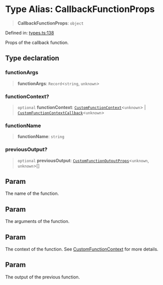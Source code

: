 # Type Alias: CallbackFunctionProps

> **CallbackFunctionProps**: `object`

Defined in: [types.ts:138](https://github.com/GeoDaCenter/openassistant/blob/a5eebdb32e6bf1b6b4eedf634485568edcefaa57/packages/core/src/types.ts#L138)

Props of the callback function.

## Type declaration

### functionArgs

> **functionArgs**: `Record`\<`string`, `unknown`\>

### functionContext?

> `optional` **functionContext**: [`CustomFunctionContext`](CustomFunctionContext.md)\<`unknown`\> \| [`CustomFunctionContextCallback`](CustomFunctionContextCallback.md)\<`unknown`\>

### functionName

> **functionName**: `string`

### previousOutput?

> `optional` **previousOutput**: [`CustomFunctionOutputProps`](CustomFunctionOutputProps.md)\<`unknown`, `unknown`\>[]

## Param

The name of the function.

## Param

The arguments of the function.

## Param

The context of the function. See [CustomFunctionContext](CustomFunctionContext.md) for more details.

## Param

The output of the previous function.
